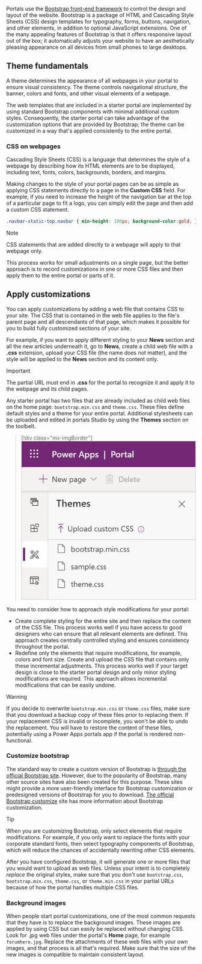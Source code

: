 Portals use the [Bootstrap front-end framework](http://getbootstrap.com/?azure-portal=true) to control the design and layout of the website. Bootstrap is a package of HTML and Cascading Style Sheets (CSS) design templates for typography, forms, buttons, navigation, and other elements, in addition to optional JavaScript extensions. One of the many appealing features of Bootstrap is that it offers responsive layout out of the box; it automatically adjusts your website to have an aesthetically pleasing appearance on all devices from small phones to large desktops.

## Theme fundamentals

A theme determines the appearance of all webpages in your portal to ensure visual consistency. The theme controls navigational structure, the banner, colors and fonts, and other visual elements of a webpage.

The web templates that are included in a starter portal are implemented by using standard Bootstrap components with minimal additional custom styles. Consequently, the starter portal can take advantage of the customization options that are provided by Bootstrap; the theme can be customized in a way that's applied consistently to the entire portal.

### CSS on webpages

Cascading Style Sheets (CSS) is a language that determines the style of a webpage by describing how its HTML elements are to be displayed, including text, fonts, colors, backgrounds, borders, and margins.

Making changes to the style of your portal pages can be as simple as applying CSS statements directly to a page in the **Custom CSS** field. For example, if you need to increase the height of the navigation bar at the top of a particular page to fit a logo, you can simply edit the page and then add a custom CSS statement.

```css
.navbar-static-top.navbar { min-height: 100px; background-color:gold; }
```

> [!NOTE]
> CSS statements that are added directly to a webpage will apply to that webpage only.

This process works for small adjustments on a single page, but the better approach is to record customizations in one or more CSS files and then apply them to the entire portal or parts of it.

## Apply customizations

You can apply customizations by adding a web file that contains CSS to your site. The CSS that is contained in the web file applies to the file's parent page and all descendants of that page, which makes it possible for you to build fully customized sections of your site.

For example, if you want to apply different styling to your **News** section and all the new articles underneath it, go to **News**, create a child web file with a **.css** extension, upload your CSS file (the name does not matter), and the style will be applied to the **News** section and its content only.

> [!IMPORTANT]
> The partial URL must end in **.css** for the portal to recognize it and apply it to the webpage and its child pages.

Any starter portal has two files that are already included as child web files on the home page: `bootstrap.min.css` and `theme.css`. These files define default styles and a theme for your entire portal. Additional stylesheets can be uploaded and edited in portals Studio by using the **Themes** section on the toolbelt.

> [!div class="mx-imgBorder"]
> [![CSS editing](../media/css-edit.png)](../media/css-edit.png#lightbox)

You need to consider how to approach style modifications for your portal:

- Create complete styling for the entire site and then replace the content of the CSS file. This process works well if you have access to good designers who can ensure that all relevant elements are defined. This approach creates centrally controlled styling and ensures consistency throughout the portal.
- Redefine only the elements that require modifications, for example, colors and font size. Create and upload the CSS file that contains only these incremental adjustments. This process works well if your target design is close to the starter portal design and only minor styling modifications are required. This approach allows incremental modifications that can be easily undone.

> [!WARNING]
> If you decide to overwrite `bootstrap.min.css` or `theme.css` files, make sure that you download a backup copy of these files prior to replacing them. If your replacement CSS is invalid or incomplete, you won't be able to undo the replacement. You will have to restore the content of these files, potentially using a Power Apps portals app if the portal is rendered non-functional.

### Customize bootstrap

The standard way to create a custom version of Bootstrap is [through the official Bootstrap site](http://getbootstrap.com/customize/#less-variables/?azure-portal=true). However, due to the popularity of Bootstrap, many other source sites have also been created for this purpose. These sites might provide a more user-friendly interface for Bootstrap customization or predesigned versions of Bootstrap for you to download. [The official Bootstrap customize](http://getbootstrap.com/customize/?azure-portal=true) site has more information about Bootstrap customization.

> [!TIP]
> When you are customizing Bootstrap, only select elements that require modifications. For example, if you only want to replace the fonts with your corporate standard fonts, then select typography components of Bootstrap, which will reduce the chances of accidentally rewriting other CSS elements.

After you have configured Bootstrap, it will generate one or more files that you would want to upload as web files. Unless your intent is to completely *replace* the original styles, make sure that you don't use `bootstrap.css`, `bootstrap.min.css`, `theme.css`, or `theme.min.css` in your partial URLs because of how the portal handles multiple CSS files.

### Background images

When people start portal customizations, one of the most common requests that they have is to replace the background images. These images are applied by using CSS but can easily be replaced without changing CSS. Look for .jpg web files under the portal's **Home** page, for example `forumhero.jpg`. Replace the attachments of these web files with your own images, and that process is all that's required. Make sure that the size of the new images is compatible to maintain consistent layout.
